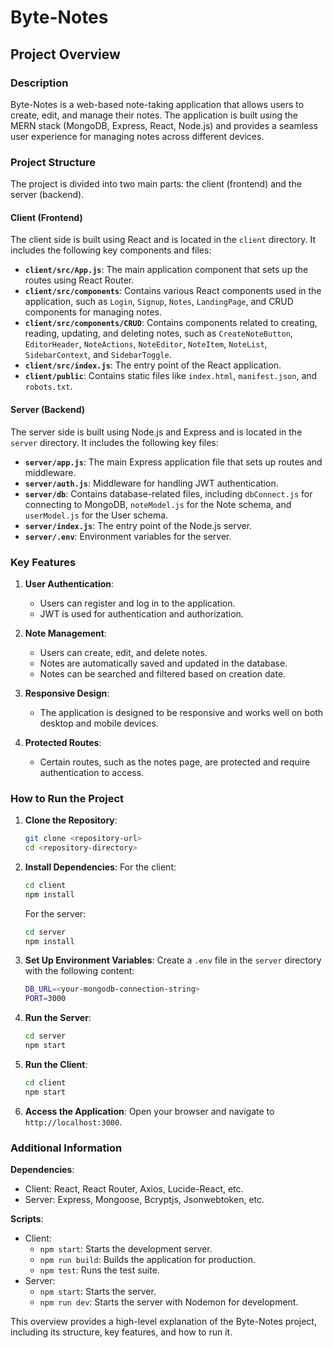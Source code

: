 # Byte-Notes

## Project Overview

### Description
Byte-Notes is a web-based note-taking application that allows users to create, edit, and manage their notes. The application is built using the MERN stack (MongoDB, Express, React, Node.js) and provides a seamless user experience for managing notes across different devices.

### Project Structure
The project is divided into two main parts: the client (frontend) and the server (backend).

#### Client (Frontend)
The client side is built using React and is located in the `client` directory. It includes the following key components and files:

- **`client/src/App.js`**: The main application component that sets up the routes using React Router.
- **`client/src/components`**: Contains various React components used in the application, such as `Login`, `Signup`, `Notes`, `LandingPage`, and CRUD components for managing notes.
- **`client/src/components/CRUD`**: Contains components related to creating, reading, updating, and deleting notes, such as `CreateNoteButton`, `EditorHeader`, `NoteActions`, `NoteEditor`, `NoteItem`, `NoteList`, `SidebarContext`, and `SidebarToggle`.
- **`client/src/index.js`**: The entry point of the React application.
- **`client/public`**: Contains static files like `index.html`, `manifest.json`, and `robots.txt`.

#### Server (Backend)
The server side is built using Node.js and Express and is located in the `server` directory. It includes the following key files:

- **`server/app.js`**: The main Express application file that sets up routes and middleware.
- **`server/auth.js`**: Middleware for handling JWT authentication.
- **`server/db`**: Contains database-related files, including `dbConnect.js` for connecting to MongoDB, `noteModel.js` for the Note schema, and `userModel.js` for the User schema.
- **`server/index.js`**: The entry point of the Node.js server.
- **`server/.env`**: Environment variables for the server.

### Key Features
1. **User Authentication**:
   - Users can register and log in to the application.
   - JWT is used for authentication and authorization.

2. **Note Management**:
   - Users can create, edit, and delete notes.
   - Notes are automatically saved and updated in the database.
   - Notes can be searched and filtered based on creation date.

3. **Responsive Design**:
   - The application is designed to be responsive and works well on both desktop and mobile devices.

4. **Protected Routes**:
   - Certain routes, such as the notes page, are protected and require authentication to access.

### How to Run the Project
1. **Clone the Repository**:
   ```sh
   git clone <repository-url>
   cd <repository-directory>
   ```

2. **Install Dependencies**:
   For the client:
   ```sh
   cd client
   npm install
   ```

   For the server:
   ```sh
   cd server
   npm install
   ```

3. **Set Up Environment Variables**:
   Create a `.env` file in the `server` directory with the following content:
   ```sh
   DB_URL=<your-mongodb-connection-string>
   PORT=3000
   ```

4. **Run the Server**:
   ```sh
   cd server
   npm start
   ```

5. **Run the Client**:
   ```sh
   cd client
   npm start
   ```

6. **Access the Application**:
   Open your browser and navigate to `http://localhost:3000`.

### Additional Information
**Dependencies**:

- Client: React, React Router, Axios, Lucide-React, etc.
- Server: Express, Mongoose, Bcryptjs, Jsonwebtoken, etc.

**Scripts**:

- Client:
  - `npm start`: Starts the development server.
  - `npm run build`: Builds the application for production.
  - `npm test`: Runs the test suite.
- Server:
  - `npm start`: Starts the server.
  - `npm run dev`: Starts the server with Nodemon for development.

This overview provides a high-level explanation of the Byte-Notes project, including its structure, key features, and how to run it.